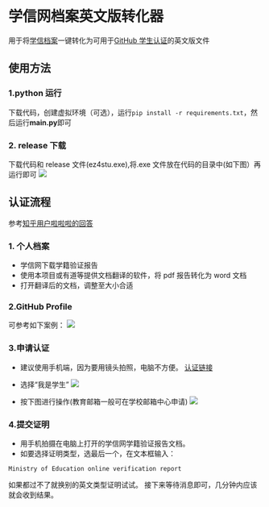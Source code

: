 # 学信网档案英文版转化器

用于将[学信档案](https://my.chsi.com.cn/archive/bab/index.action)一键转化为可用于[GitHub 学生认证](https://education.github.com/discount_requests/application)的英文版文件

## 使用方法

### 1.python 运行

下载代码，创建虚拟环境（可选），运行`pip install -r requirements.txt`，然后运行**main.py**即可

### 2. release 下载

下载代码和 release 文件(ez4stu.exe),将.exe 文件放在代码的目录中(如下图）再运行即可
<img src="https://thatwebsite.oss-cn-hongkong.aliyuncs.com/doc_3.jpg">

## 认证流程

参考[知乎用户啦啦啦的回答](https://zhuanlan.zhihu.com/p/618772237)

### 1. 个人档案

- 学信网下载学籍验证报告
- 使用本项目或有道等提供文档翻译的软件，将 pdf 报告转化为 word 文档
- 打开翻译后的文档，调整至大小合适

### 2.GitHub Profile

可参考如下案例：
<img src="https://thatwebsite.oss-cn-hongkong.aliyuncs.com/ez4stu_doc.png">

### 3.申请认证

- 建议使用手机端，因为要用镜头拍照，电脑不方便。
  [认证链接](https://education.github.com/discount_requests/application)

- 选择“我是学生”
  <img src="https://thatwebsite.oss-cn-hongkong.aliyuncs.com/doc_1.jpg">

- 按下图进行操作(教育邮箱一般可在学校邮箱中心申请)
  <img src="https://thatwebsite.oss-cn-hongkong.aliyuncs.com/doc_2.png">

### 4.提交证明

- 用手机拍摄在电脑上打开的学信网学籍验证报告文档。
- 如要选择证明类型，选最后一个，在文本框输入：

```
Ministry of Education online verification report
```

如果都过不了就换别的英文类型证明试试。
接下来等待消息即可，几分钟内应该就会收到结果。
